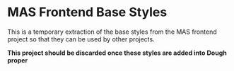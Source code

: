 # MAS Frontend Base Styles

This is a temporary extraction of the base styles from the MAS frontend project so that they can be used by other projects.

**This project should be discarded once these styles are added into Dough proper**
